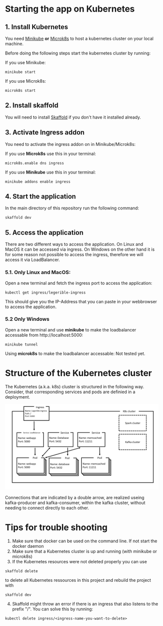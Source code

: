 # Starting the app on Kubernetes

## 1. Install Kubernetes
You need [Minikube](https://kubernetes.io/de/docs/tasks/tools/install-minikube/) **or** [Microk8s](https://microk8s.io/docs) to host a kubernetes cluster on your local machine.

Before doing the following steps start the kubernetes cluster by running:

If you use Minikube:
```
minikube start
```

If you use Microk8s:
```
microk8s start
```


## 2. Install skaffold
You will need to install [Skaffold](https://skaffold.dev/docs/install/) if you don't have it installed already.

## 3. Activate Ingress addon

You need to activate the ingress addon on in Minikube/Microk8s:

If you use **Microk8s** use this in your terminal:

```
microk8s.enable dns ingress
```

If you use **Minikube** use this in your terminal:

```
minikube addons enable ingress
```

## 4. Start the application

In the main directory of this repository run the following command:

```
skaffold dev
```

## 5. Access the application

There are two different ways to access the application. On Linux and MacOS it can be accessed via ingress. On Windows on the other hand it is for some reason not possible to access the ingress, therefore we will access it via LoadBalancer.

### **5.1. Only Linux and MacOS:**
Open a new terminal and fetch the ingress port to access the application:

```
kubectl get ingress/legerible-ingress
```

This should give you the IP-Address that you can paste in your webbrowser to access the application.

### **5.2 Only Windows**

Open a new terminal and use **minikube** to make the loadbalancer accessable from http://localhost:5000:

```
minikube tunnel
```

Using **microk8s** to make the loadbalancer accessable: Not tested yet.

# Structure of the Kubernetes cluster
The Kubernetes (a.k.a. k8s) cluster is structured in the following way. Consider, that corresponding services and pods are definied in a deployment.

<img src="..\Dokumentation\assets\Kubernetes-structure.jpg" >

Connections that are indicated by a double arrow, are realized useing kafka-producer and kafka-consumer, within the kafka cluster, without needing to connect directly to each other.




# Tips for trouble shooting
1. Make sure that docker can be used on the command line. If not start the docker daemon
2. Make sure that a Kubernetes cluster is up and running (with minikube or microk8s)
3. If the Kubernetes resources were not deleted properly you can use
```
skaffold delete
```
to delete all Kubernetes ressources in this project and rebuild the project with 
```
skaffold dev
```
4. Skaffold might throw an error if there is an ingress that also listens to the prefix "/". You can solve this by running:
```
kubectl delete ingress/<ingress-name-you-want-to-delete>
```